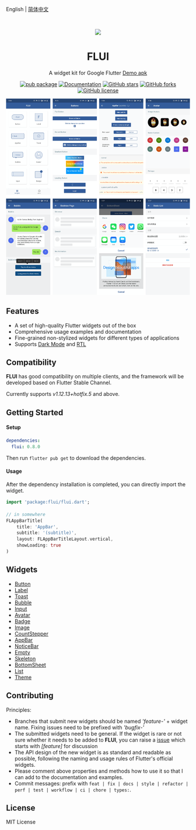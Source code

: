 English | [简体中文](https://github.com/Rannie/flui/blob/master/README-zh_CN.md)

<br />
<p align="center">
    <a href="https://flui.xin">
        <img width="200" src="https://abtfun.oss-cn-beijing.aliyuncs.com/img/2019-12-18-Artboard.png">
    </a>
</p>

<h1 align="center">FLUI</h1>

<div align="center">
A widget kit for Google Flutter <a href="https://github.com/Rannie/Rannie.github.io/raw/master/flui.apk">Demo apk</a>


[![pub package](https://img.shields.io/pub/v/flui.svg)](https://pub.dev/packages/flui) 
[![Documentation](http://img.shields.io/badge/read_the-docs-2196f3.svg)](https://www.flui.xin/en/widgets/button.html) 
[![GitHub stars](https://img.shields.io/github/stars/Rannie/flui)](https://github.com/Rannie/flui/stargazers) 
[![GitHub forks](https://img.shields.io/github/forks/Rannie/flui.svg)](https://github.com/Rannie/flui) 
[![GitHub license](https://img.shields.io/github/license/Rannie/flui.svg)](https://github.com/Rannie/flui/blob/master/LICENSE)


<img src="https://raw.githubusercontent.com/Rannie/Rannie.github.io/master/images/2019-12-18-overview-2.png" />

</div>

## Features

* A set of high-quality Flutter widgets out of the box
* Comprehensive usage examples and documentation
* Fine-grained non-stylized widgets for different types of applications
* Supports [Dark Mode](http://abtfun.oss-cn-beijing.aliyuncs.com/img/2019-12-27-dark_shots.png) and [RTL](http://abtfun.oss-cn-beijing.aliyuncs.com/img/2019-12-27-rtl_shots.png)

## Compatibility

**FLUI** has good compatibility on multiple clients, and the framework will be developed based on Flutter Stable Channel.

Currently supports *v1.12.13+hotfix.5* and above.

## Getting Started

#### Setup

```yaml
dependencies:
  flui: 0.8.0
```

Then run `flutter pub get` to download the dependencies.

#### Usage

After the dependency installation is completed, you can directly import the widget.

```dart
import 'package:flui/flui.dart';

// in somewhere
FLAppBarTitle(
    title: 'AppBar',
    subtitle: '(subtitle)',
    layout: FLAppBarTitleLayout.vertical,
    showLoading: true
)
```

## Widgets

- [Button](https://www.flui.xin/en/widgets/button.html)
- [Label](https://www.flui.xin/en/widgets/label.html)
- [Toast](https://www.flui.xin/en/widgets/toast.html)
- [Bubble](https://www.flui.xin/en/widgets/bubble.html)
- [Input](https://www.flui.xin/en/widgets/input.html)
- [Avatar](https://www.flui.xin/en/widgets/avatar.html)
- [Badge](https://www.flui.xin/en/widgets/badge.html)
- [Image](https://www.flui.xin/en/widgets/image.html)
- [CountStepper](https://www.flui.xin/en/widgets/counter.html)
- [AppBar](https://www.flui.xin/en/widgets/appbar.html)
- [NoticeBar](https://www.flui.xin/en/widgets/notice-bar.html)
- [Empty](https://www.flui.xin/en/widgets/empty.html)
- [Skeleton](https://www.flui.xin/en/widgets/skeleton.html)
- [BottomSheet](https://www.flui.xin/en/widgets/bottom-sheet.html)
- [List](https://www.flui.xin/en/widgets/list.html)
- [Theme](https://www.flui.xin/en/widgets/theme.html)

## Contributing

Principles:

* Branches that submit new widgets should be named *'feature-'* + widget name. Fixing issues need to be prefixed with *'bugfix-'*
* The submitted widgets need to be general. If the widget is rare or not sure whether it needs to be added to **FLUI**, you can raise a [issue](https://github.com/Rannie/flui/issues) which starts with *\[feature\]* for discussion
* The API design of the new widget is as standard and readable as possible, following the naming and usage rules of Flutter's official widgets.
* Please comment above properties and methods how to use it so that I can add to the documentation and examples.
* Commit messages: prefix with `feat | fix | docs | style | refactor | perf | test | workflow | ci | chore | types:`.


## License

MIT License


